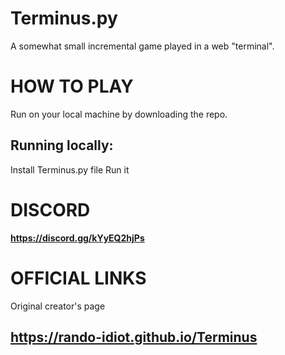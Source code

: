 # Terminus.py
A somewhat small incremental game played in a web "terminal".

# __HOW TO PLAY__
Run on your local machine by downloading the repo.

## Running locally:

   Install Terminus.py file
   Run it

# __DISCORD__
**https://discord.gg/kYyEQ2hjPs**


# OFFICIAL LINKS
Original creator's page
## https://rando-idiot.github.io/Terminus

